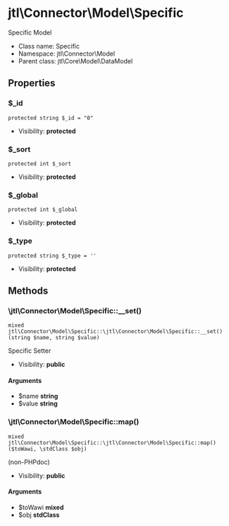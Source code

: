 jtl\Connector\Model\Specific
===============

Specific Model




* Class name: Specific
* Namespace: jtl\Connector\Model
* Parent class: jtl\Core\Model\DataModel





Properties
----------


### $_id

```
protected string $_id = "0"
```





* Visibility: **protected**


### $_sort

```
protected int $_sort
```





* Visibility: **protected**


### $_global

```
protected int $_global
```





* Visibility: **protected**


### $_type

```
protected string $_type = ''
```





* Visibility: **protected**


Methods
-------


### \jtl\Connector\Model\Specific::__set()

```
mixed jtl\Connector\Model\Specific::\jtl\Connector\Model\Specific::__set()(string $name, string $value)
```

Specific Setter



* Visibility: **public**

#### Arguments

* $name **string**
* $value **string**



### \jtl\Connector\Model\Specific::map()

```
mixed jtl\Connector\Model\Specific::\jtl\Connector\Model\Specific::map()($toWawi, \stdClass $obj)
```

(non-PHPdoc)



* Visibility: **public**

#### Arguments

* $toWawi **mixed**
* $obj **stdClass**


